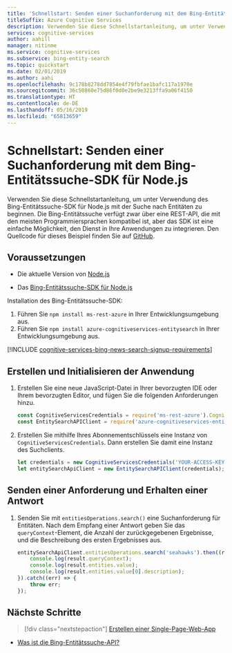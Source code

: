 ```yaml
---
title: 'Schnellstart: Senden einer Suchanforderung mit dem Bing-Entitätssuche-SDK für Node.js'
titleSuffix: Azure Cognitive Services
description: Verwenden Sie diese Schnellstartanleitung, um unter Verwendung des Bing-Entitätssuche-SDK für Node.js nach Entitäten zu suchen.
services: cognitive-services
author: aahill
manager: nitinme
ms.service: cognitive-services
ms.subservice: bing-entity-search
ms.topic: quickstart
ms.date: 02/01/2019
ms.author: aahi
ms.openlocfilehash: 9c178b8278dd7854e4f79fbfae1bafc117a1970e
ms.sourcegitcommit: 36c50860e75d86f0d0e2be9e3213ffa9a06f4150
ms.translationtype: HT
ms.contentlocale: de-DE
ms.lasthandoff: 05/16/2019
ms.locfileid: "65813659"
---
```

# <a name="quickstart-send-a-search-request-with-the-bing-entity-search-sdk-for-nodejs"></a>Schnellstart: Senden einer Suchanforderung mit dem Bing-Entitätssuche-SDK für Node.js

Verwenden Sie diese Schnellstartanleitung, um unter Verwendung des Bing-Entitätssuche-SDK für Node.js mit der Suche nach Entitäten zu beginnen. Die Bing-Entitätssuche verfügt zwar über eine REST-API, die mit den meisten Programmiersprachen kompatibel ist, aber das SDK ist eine einfache Möglichkeit, den Dienst in Ihre Anwendungen zu integrieren. Den Quellcode für dieses Beispiel finden Sie auf [GitHub](https://github.com/Azure-Samples/cognitive-services-node-sdk-samples/blob/master/Samples/entitySearch.js).

## <a name="prerequisites"></a>Voraussetzungen

* Die aktuelle Version von [Node.js](https://nodejs.org/en/download/)

* Das [Bing-Entitätssuche-SDK für Node.js](https://www.npmjs.com/package/azure-cognitiveservices-entitysearch)

Installation des Bing-Entitätssuche-SDK:

1. Führen Sie `npm install ms-rest-azure` in Ihrer Entwicklungsumgebung aus.
2. Führen Sie `npm install azure-cognitiveservices-entitysearch` in Ihrer Entwicklungsumgebung aus.

[!INCLUDE [cognitive-services-bing-news-search-signup-requirements](../../../../includes/cognitive-services-bing-entity-search-signup-requirements.md)]


## <a name="create-and-initialize-the-application"></a>Erstellen und Initialisieren der Anwendung

1. Erstellen Sie eine neue JavaScript-Datei in Ihrer bevorzugten IDE oder Ihrem bevorzugten Editor, und fügen Sie die folgenden Anforderungen hinzu. 
    
    ```javascript
    const CognitiveServicesCredentials = require('ms-rest-azure').CognitiveServicesCredentials;
    const EntitySearchAPIClient = require('azure-cognitiveservices-entitysearch');
    ```

2. Erstellen Sie mithilfe Ihres Abonnementschlüssels eine Instanz von `CognitiveServicesCredentials`. Dann erstellen Sie damit eine Instanz des Suchclients.

    ```javascript
    let credentials = new CognitiveServicesCredentials('YOUR-ACCESS-KEY');
    let entitySearchApiClient = new EntitySearchAPIClient(credentials);
    ```

## <a name="send-a-request-and-receive-a-response"></a>Senden einer Anforderung und Erhalten einer Antwort

1. Senden Sie mit `entitiesOperations.search()` eine Suchanforderung für Entitäten. Nach dem Empfang einer Antwort geben Sie das `queryContext`-Element, die Anzahl der zurückgegebenen Ergebnisse, und die Beschreibung des ersten Ergebnisses aus.
      
    ```javascript
    entitySearchApiClient.entitiesOperations.search('seahawks').then((result) => {
        console.log(result.queryContext);
        console.log(result.entities.value);
        console.log(result.entities.value[0].description);
    }).catch((err) => {
        throw err;
    });
    ```

<!-- Removing until we can replace with a sanitized version.
![Entity results](media/entity-search-sdk-node-quickstart-results.png)
-->

## <a name="next-steps"></a>Nächste Schritte

> [!div class="nextstepaction"]
> [Erstellen einer Single-Page-Web-App](../tutorial-bing-entities-search-single-page-app.md)

* [Was ist die Bing-Entitätssuche-API?](../overview.md )